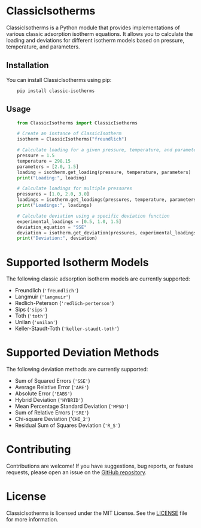 # ClassicIsotherms

ClassicIsotherms is a Python module that provides implementations of various classic adsorption isotherm equations. It allows you to calculate the loading and deviations for different isotherm models based on pressure, temperature, and parameters.

## Installation

You can install ClassicIsotherms using pip:

```shell
    pip install classic-isotherms
```

## Usage

```python
    from ClassicIsotherms import ClassicIsotherms

    # Create an instance of ClassicIsotherm
    isotherm = ClassicIsotherms("freundlich")

    # Calculate loading for a given pressure, temperature, and parameters
    pressure = 1.5
    temperature = 298.15
    parameters = [2.0, 1.5]
    loading = isotherm.get_loading(pressure, temperature, parameters)
    print("Loading:", loading)

    # Calculate loadings for multiple pressures
    pressures = [1.0, 2.0, 3.0]
    loadings = isotherm.get_loadings(pressures, temperature, parameters)
    print("Loadings:", loadings)

    # Calculate deviation using a specific deviation function
    experimental_loadings = [0.5, 1.0, 1.5]
    deviation_equation = "SSE"
    deviation = isotherm.get_deviation(pressures, experimental_loadings, temperature, parameters, deviation_equation)
    print("Deviation:", deviation)
```

# Supported Isotherm Models

The following classic adsorption isotherm models are currently supported:

- Freundlich (`'freundlich'`)
- Langmuir (`'langmuir'`)
- Redlich-Peterson (`'redlich-perterson'`)
- Sips (`'sips'`)
- Toth (`'toth'`)
- Unilan (`'unilan'`)
- Keller-Staudt-Toth (`'keller-staudt-toth'`)

# Supported Deviation Methods

The following deviation methods are currently supported:

- Sum of Squared Errors (`'SSE'`)
- Average Relative Error (`'ARE'`)
- Absolute Error (`'EABS'`)
- Hybrid Deviation (`'HYBRID'`)
- Mean Percentage Standard Deviation (`'MPSD'`)
- Sum of Relative Errors (`'SRE'`)
- Chi-square Deviation ('`CHI_2'`)
- Residual Sum of Squares Deviation (`'R_S'`)

# Contributing

Contributions are welcome! If you have suggestions, bug reports, or feature requests, please open an issue on the [GitHub repository](https://github.com/mv-per/ClassicIsotherms).

# License

ClassicIsotherms is licensed under the MIT License. See the [LICENSE](https://github.com/mv-per/ClassicIsotherms/blob/main/LICENSE) file for more information.
